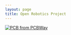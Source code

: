 ```yaml
---
layout: page
title: Open Robotics Project
---
```


<a href="https://www.pcbway.com/project/shareproject/ROSMO_Open_Robotics_Project_PCB_547e98f9.html"><img src="https://www.pcbway.com/project/img/images/frompcbway-1220.png" alt="PCB from PCBWay" /></a>
